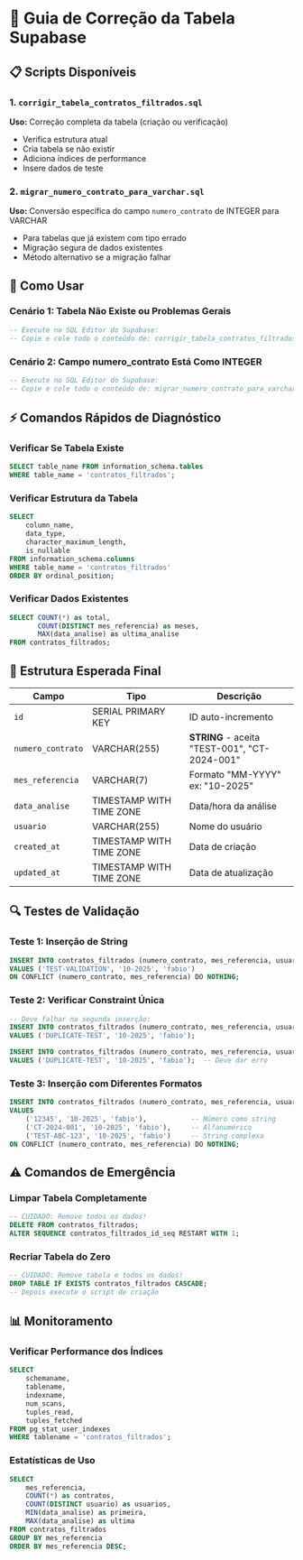 # 🔧 Guia de Correção da Tabela Supabase

## 📋 Scripts Disponíveis

### 1. `corrigir_tabela_contratos_filtrados.sql`
**Uso:** Correção completa da tabela (criação ou verificação)
- Verifica estrutura atual
- Cria tabela se não existir
- Adiciona índices de performance
- Insere dados de teste

### 2. `migrar_numero_contrato_para_varchar.sql`
**Uso:** Conversão específica do campo `numero_contrato` de INTEGER para VARCHAR
- Para tabelas que já existem com tipo errado
- Migração segura de dados existentes
- Método alternativo se a migração falhar

## 🚀 Como Usar

### Cenário 1: Tabela Não Existe ou Problemas Gerais
```sql
-- Execute no SQL Editor do Supabase:
-- Copie e cole todo o conteúdo de: corrigir_tabela_contratos_filtrados.sql
```

### Cenário 2: Campo numero_contrato Está Como INTEGER
```sql
-- Execute no SQL Editor do Supabase:
-- Copie e cole todo o conteúdo de: migrar_numero_contrato_para_varchar.sql
```

## ⚡ Comandos Rápidos de Diagnóstico

### Verificar Se Tabela Existe
```sql
SELECT table_name FROM information_schema.tables 
WHERE table_name = 'contratos_filtrados';
```

### Verificar Estrutura da Tabela
```sql
SELECT 
    column_name,
    data_type,
    character_maximum_length,
    is_nullable
FROM information_schema.columns 
WHERE table_name = 'contratos_filtrados'
ORDER BY ordinal_position;
```

### Verificar Dados Existentes
```sql
SELECT COUNT(*) as total, 
       COUNT(DISTINCT mes_referencia) as meses,
       MAX(data_analise) as ultima_analise
FROM contratos_filtrados;
```

## 🎯 Estrutura Esperada Final

| Campo | Tipo | Descrição |
|-------|------|-----------|
| `id` | SERIAL PRIMARY KEY | ID auto-incremento |
| `numero_contrato` | VARCHAR(255) | **STRING** - aceita "TEST-001", "CT-2024-001" |
| `mes_referencia` | VARCHAR(7) | Formato "MM-YYYY" ex: "10-2025" |
| `data_analise` | TIMESTAMP WITH TIME ZONE | Data/hora da análise |
| `usuario` | VARCHAR(255) | Nome do usuário |
| `created_at` | TIMESTAMP WITH TIME ZONE | Data de criação |
| `updated_at` | TIMESTAMP WITH TIME ZONE | Data de atualização |

## 🔍 Testes de Validação

### Teste 1: Inserção de String
```sql
INSERT INTO contratos_filtrados (numero_contrato, mes_referencia, usuario) 
VALUES ('TEST-VALIDATION', '10-2025', 'fabio')
ON CONFLICT (numero_contrato, mes_referencia) DO NOTHING;
```

### Teste 2: Verificar Constraint Única
```sql
-- Deve falhar na segunda inserção:
INSERT INTO contratos_filtrados (numero_contrato, mes_referencia, usuario) 
VALUES ('DUPLICATE-TEST', '10-2025', 'fabio');

INSERT INTO contratos_filtrados (numero_contrato, mes_referencia, usuario) 
VALUES ('DUPLICATE-TEST', '10-2025', 'fabio');  -- Deve dar erro
```

### Teste 3: Inserção com Diferentes Formatos
```sql
INSERT INTO contratos_filtrados (numero_contrato, mes_referencia, usuario) 
VALUES 
    ('12345', '10-2025', 'fabio'),           -- Número como string
    ('CT-2024-001', '10-2025', 'fabio'),     -- Alfanumérico
    ('TEST-ABC-123', '10-2025', 'fabio')     -- String complexa
ON CONFLICT (numero_contrato, mes_referencia) DO NOTHING;
```

## ⚠️ Comandos de Emergência

### Limpar Tabela Completamente
```sql
-- CUIDADO: Remove todos os dados!
DELETE FROM contratos_filtrados;
ALTER SEQUENCE contratos_filtrados_id_seq RESTART WITH 1;
```

### Recriar Tabela do Zero
```sql
-- CUIDADO: Remove tabela e todos os dados!
DROP TABLE IF EXISTS contratos_filtrados CASCADE;
-- Depois execute o script de criação
```

## 📊 Monitoramento

### Verificar Performance dos Índices
```sql
SELECT 
    schemaname,
    tablename,
    indexname,
    num_scans,
    tuples_read,
    tuples_fetched
FROM pg_stat_user_indexes 
WHERE tablename = 'contratos_filtrados';
```

### Estatísticas de Uso
```sql
SELECT 
    mes_referencia,
    COUNT(*) as contratos,
    COUNT(DISTINCT usuario) as usuarios,
    MIN(data_analise) as primeira,
    MAX(data_analise) as ultima
FROM contratos_filtrados 
GROUP BY mes_referencia 
ORDER BY mes_referencia DESC;
```